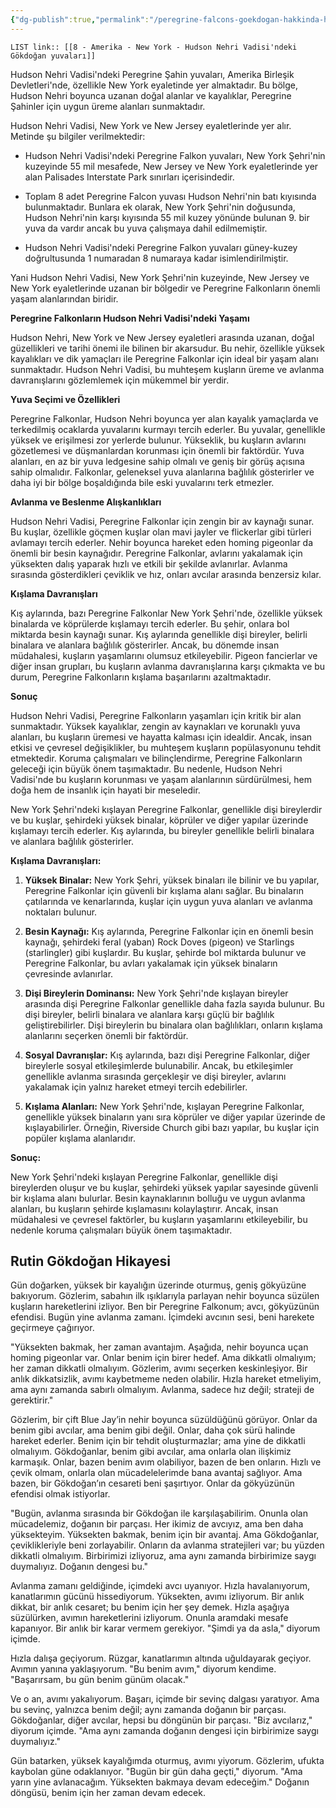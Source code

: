 ```yaml
---
{"dg-publish":true,"permalink":"/peregrine-falcons-goekdogan-hakkinda-hersey/goekdogan-sss/05-amerika-new-york-hudson-nehri-vadisi-ndeki-goekdogan-yuvalari/"}
---
```


`LIST link:: [[8 - Amerika - New York - Hudson Nehri Vadisi'ndeki Gökdoğan yuvaları]] `

Hudson Nehri Vadisi'ndeki Peregrine Şahin yuvaları, Amerika Birleşik Devletleri'nde, özellikle New York eyaletinde yer almaktadır. Bu bölge, Hudson Nehri boyunca uzanan doğal alanlar ve kayalıklar, Peregrine Şahinler için uygun üreme alanları sunmaktadır.

Hudson Nehri Vadisi, New York ve New Jersey eyaletlerinde yer alır. Metinde şu bilgiler verilmektedir:

- Hudson Nehri Vadisi'ndeki Peregrine Falkon yuvaları, New York Şehri'nin kuzeyinde 55 mil mesafede, New Jersey ve New York eyaletlerinde yer alan Palisades Interstate Park sınırları içerisindedir. 

- Toplam 8 adet Peregrine Falcon yuvası Hudson Nehri'nin batı kıyısında bulunmaktadır. Bunlara ek olarak, New York Şehri'nin doğusunda, Hudson Nehri'nin karşı kıyısında 55 mil kuzey yönünde bulunan 9. bir yuva da vardır ancak bu yuva çalışmaya dahil edilmemiştir.

- Hudson Nehri Vadisi'ndeki Peregrine Falkon yuvaları güney-kuzey doğrultusunda 1 numaradan 8 numaraya kadar isimlendirilmiştir.

Yani Hudson Nehri Vadisi, New York Şehri'nin kuzeyinde, New Jersey ve New York eyaletlerinde uzanan bir bölgedir ve Peregrine Falkonların önemli yaşam alanlarından biridir.

**Peregrine Falkonların Hudson Nehri Vadisi'ndeki Yaşamı**

Hudson Nehri, New York ve New Jersey eyaletleri arasında uzanan, doğal güzellikleri ve tarihi önemi ile bilinen bir akarsudur. Bu nehir, özellikle yüksek kayalıkları ve dik yamaçları ile Peregrine Falkonlar için ideal bir yaşam alanı sunmaktadır. Hudson Nehri Vadisi, bu muhteşem kuşların üreme ve avlanma davranışlarını gözlemlemek için mükemmel bir yerdir.

**Yuva Seçimi ve Özellikleri**

Peregrine Falkonlar, Hudson Nehri boyunca yer alan kayalık yamaçlarda ve terkedilmiş ocaklarda yuvalarını kurmayı tercih ederler. Bu yuvalar, genellikle yüksek ve erişilmesi zor yerlerde bulunur. Yükseklik, bu kuşların avlarını gözetlemesi ve düşmanlardan korunması için önemli bir faktördür. Yuva alanları, en az bir yuva ledgesine sahip olmalı ve geniş bir görüş açısına sahip olmalıdır. Falkonlar, geleneksel yuva alanlarına bağlılık gösterirler ve daha iyi bir bölge boşaldığında bile eski yuvalarını terk etmezler.

**Avlanma ve Beslenme Alışkanlıkları**

Hudson Nehri Vadisi, Peregrine Falkonlar için zengin bir av kaynağı sunar. Bu kuşlar, özellikle göçmen kuşlar olan mavi jayler ve flickerlar gibi türleri avlamayı tercih ederler. Nehir boyunca hareket eden homing pigeonlar da önemli bir besin kaynağıdır. Peregrine Falkonlar, avlarını yakalamak için yüksekten dalış yaparak hızlı ve etkili bir şekilde avlanırlar. Avlanma sırasında gösterdikleri çeviklik ve hız, onları avcılar arasında benzersiz kılar.

**Kışlama Davranışları**

Kış aylarında, bazı Peregrine Falkonlar New York Şehri'nde, özellikle yüksek binalarda ve köprülerde kışlamayı tercih ederler. Bu şehir, onlara bol miktarda besin kaynağı sunar. Kış aylarında genellikle dişi bireyler, belirli binalara ve alanlara bağlılık gösterirler. Ancak, bu dönemde insan müdahalesi, kuşların yaşamlarını olumsuz etkileyebilir. Pigeon fancierlar ve diğer insan grupları, bu kuşların avlanma davranışlarına karşı çıkmakta ve bu durum, Peregrine Falkonların kışlama başarılarını azaltmaktadır.

**Sonuç**

Hudson Nehri Vadisi, Peregrine Falkonların yaşamları için kritik bir alan sunmaktadır. Yüksek kayalıklar, zengin av kaynakları ve korunaklı yuva alanları, bu kuşların üremesi ve hayatta kalması için idealdir. Ancak, insan etkisi ve çevresel değişiklikler, bu muhteşem kuşların popülasyonunu tehdit etmektedir. Koruma çalışmaları ve bilinçlendirme, Peregrine Falkonların geleceği için büyük önem taşımaktadır. Bu nedenle, Hudson Nehri Vadisi'nde bu kuşların korunması ve yaşam alanlarının sürdürülmesi, hem doğa hem de insanlık için hayati bir meseledir.

New York Şehri'ndeki kışlayan Peregrine Falkonlar, genellikle dişi bireylerdir ve bu kuşlar, şehirdeki yüksek binalar, köprüler ve diğer yapılar üzerinde kışlamayı tercih ederler. Kış aylarında, bu bireyler genellikle belirli binalara ve alanlara bağlılık gösterirler. 

**Kışlama Davranışları:**

1. **Yüksek Binalar:** New York Şehri, yüksek binaları ile bilinir ve bu yapılar, Peregrine Falkonlar için güvenli bir kışlama alanı sağlar. Bu binaların çatılarında ve kenarlarında, kuşlar için uygun yuva alanları ve avlanma noktaları bulunur.

2. **Besin Kaynağı:** Kış aylarında, Peregrine Falkonlar için en önemli besin kaynağı, şehirdeki feral (yaban) Rock Doves (pigeon) ve Starlings (starlingler) gibi kuşlardır. Bu kuşlar, şehirde bol miktarda bulunur ve Peregrine Falkonlar, bu avları yakalamak için yüksek binaların çevresinde avlanırlar.

3. **Dişi Bireylerin Dominansı:** New York Şehri'nde kışlayan bireyler arasında dişi Peregrine Falkonlar genellikle daha fazla sayıda bulunur. Bu dişi bireyler, belirli binalara ve alanlara karşı güçlü bir bağlılık geliştirebilirler. Dişi bireylerin bu binalara olan bağlılıkları, onların kışlama alanlarını seçerken önemli bir faktördür.

4. **Sosyal Davranışlar:** Kış aylarında, bazı dişi Peregrine Falkonlar, diğer bireylerle sosyal etkileşimlerde bulunabilir. Ancak, bu etkileşimler genellikle avlanma sırasında gerçekleşir ve dişi bireyler, avlarını yakalamak için yalnız hareket etmeyi tercih edebilirler.

5. **Kışlama Alanları:** New York Şehri'nde, kışlayan Peregrine Falkonlar, genellikle yüksek binaların yanı sıra köprüler ve diğer yapılar üzerinde de kışlayabilirler. Örneğin, Riverside Church gibi bazı yapılar, bu kuşlar için popüler kışlama alanlarıdır.

**Sonuç:**

New York Şehri'ndeki kışlayan Peregrine Falkonlar, genellikle dişi bireylerden oluşur ve bu kuşlar, şehirdeki yüksek yapılar sayesinde güvenli bir kışlama alanı bulurlar. Besin kaynaklarının bolluğu ve uygun avlanma alanları, bu kuşların şehirde kışlamasını kolaylaştırır. Ancak, insan müdahalesi ve çevresel faktörler, bu kuşların yaşamlarını etkileyebilir, bu nedenle koruma çalışmaları büyük önem taşımaktadır.

## Rutin Gökdoğan Hikayesi

Gün doğarken, yüksek bir kayalığın üzerinde oturmuş, geniş gökyüzüne bakıyorum. Gözlerim, sabahın ilk ışıklarıyla parlayan nehir boyunca süzülen kuşların hareketlerini izliyor. Ben bir Peregrine Falkonum; avcı, gökyüzünün efendisi. Bugün yine avlanma zamanı. İçimdeki avcının sesi, beni harekete geçirmeye çağırıyor. 

"Yüksekten bakmak, her zaman avantajım. Aşağıda, nehir boyunca uçan homing pigeonlar var. Onlar benim için birer hedef. Ama dikkatli olmalıyım; her zaman dikkatli olmalıyım. Gözlerim, avımı seçerken keskinleşiyor. Bir anlık dikkatsizlik, avımı kaybetmeme neden olabilir. Hızla hareket etmeliyim, ama aynı zamanda sabırlı olmalıyım. Avlanma, sadece hız değil; strateji de gerektirir."

Gözlerim, bir çift Blue Jay’in nehir boyunca süzüldüğünü görüyor. Onlar da benim gibi avcılar, ama benim gibi değil. Onlar, daha çok sürü halinde hareket ederler. Benim için bir tehdit oluşturmazlar; ama yine de dikkatli olmalıyım. Gökdoğanlar, benim gibi avcılar, ama onlarla olan ilişkimiz karmaşık. Onlar, bazen benim avım olabiliyor, bazen de ben onların. Hızlı ve çevik olmam, onlarla olan mücadelelerimde bana avantaj sağlıyor. Ama bazen, bir Gökdoğan’ın cesareti beni şaşırtıyor. Onlar da gökyüzünün efendisi olmak istiyorlar.

"Bugün, avlanma sırasında bir Gökdoğan ile karşılaşabilirim. Onunla olan mücadelemiz, doğanın bir parçası. Her ikimiz de avcıyız, ama ben daha yüksekteyim. Yüksekten bakmak, benim için bir avantaj. Ama Gökdoğanlar, çeviklikleriyle beni zorlayabilir. Onların da avlanma stratejileri var; bu yüzden dikkatli olmalıyım. Birbirimizi izliyoruz, ama aynı zamanda birbirimize saygı duymalıyız. Doğanın dengesi bu."

Avlanma zamanı geldiğinde, içimdeki avcı uyanıyor. Hızla havalanıyorum, kanatlarımın gücünü hissediyorum. Yüksekten, avımı izliyorum. Bir anlık dikkat, bir anlık cesaret; bu benim için her şey demek. Hızla aşağıya süzülürken, avımın hareketlerini izliyorum. Onunla aramdaki mesafe kapanıyor. Bir anlık bir karar vermem gerekiyor. "Şimdi ya da asla," diyorum içimde. 

Hızla dalışa geçiyorum. Rüzgar, kanatlarımın altında uğuldayarak geçiyor. Avımın yanına yaklaşıyorum. "Bu benim avım," diyorum kendime. "Başarırsam, bu gün benim günüm olacak." 

Ve o an, avımı yakalıyorum. Başarı, içimde bir sevinç dalgası yaratıyor. Ama bu sevinç, yalnızca benim değil; aynı zamanda doğanın bir parçası. Gökdoğanlar, diğer avcılar, hepsi bu döngünün bir parçası. "Biz avcılarız," diyorum içimde. "Ama aynı zamanda doğanın dengesi için birbirimize saygı duymalıyız."

Gün batarken, yüksek kayalığımda oturmuş, avımı yiyorum. Gözlerim, ufukta kaybolan güne odaklanıyor. "Bugün bir gün daha geçti," diyorum. "Ama yarın yine avlanacağım. Yüksekten bakmaya devam edeceğim." Doğanın döngüsü, benim için her zaman devam edecek.




